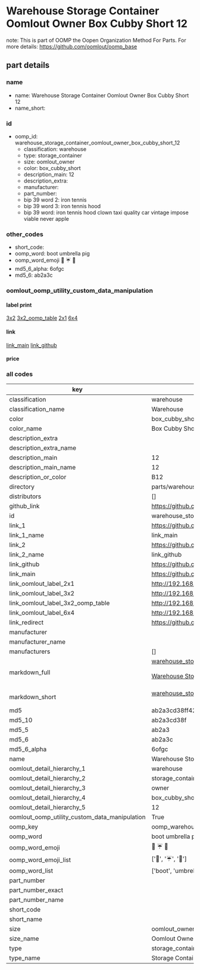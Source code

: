 # Warehouse Storage Container Oomlout Owner Box Cubby Short 12  

note: This is part of OOMP the Oopen Organization Method For Parts. For more details: https://github.com/oomlout/oomp_base

##  part details
  







### name
* name: Warehouse Storage Container Oomlout Owner Box Cubby Short 12
* name_short: 
### id
* oomp_id: warehouse_storage_container_oomlout_owner_box_cubby_short_12
  * classification: warehouse
  * type: storage_container
  * size: oomlout_owner
  * color: box_cubby_short
  * description_main: 12
  * description_extra: 
  * manufacturer: 
  * part_number: 
  * bip 39 word 2: iron tennis
  * bip 39 word 3: iron tennis hood
  * bip 39 word: iron tennis hood clown taxi quality car vintage impose viable never apple

### other_codes
* short_code: 
* oomp_word: boot umbrella pig
* oomp_word_emoji :boot: :umbrella: :pig:
* md5_6_alpha: 6ofgc
* md5_6: ab2a3c






### oomlout_oomp_utility_custom_data_manipulation
#### label print
[3x2](http://192.168.1.245:1112/?label=oomp%206ofgc)
[3x2_oomp_table](http://192.168.1.108:1112/?label=oomp%206ofgc)
[2x1](http://192.168.1.242:1112/?label=oomp%206ofgc)
[6x4](http://192.168.1.55:1112/?label=oomp%206ofgc)    

#### link

[link_main](https://github.com/oomlout/oomlout_oomp_version_1_messy/tree/main/parts/warehouse_storage_container_oomlout_owner_box_cubby_short_12) [link_github](https://github.com/oomlout/oomlout_oomp_version_1_messy/tree/main/parts/warehouse_storage_container_oomlout_owner_box_cubby_short_12)                             

#### price







### all codes 
| key | value |  
| --- | --- |  
| classification | warehouse |  
| classification_name | Warehouse |  
| color | box_cubby_short |  
| color_name | Box Cubby Short |  
| description_extra |  |  
| description_extra_name |  |  
| description_main | 12 |  
| description_main_name | 12 |  
| description_or_color | B12 |  
| directory | parts/warehouse_storage_container_oomlout_owner_box_cubby_short_12 |  
| distributors | [] |  
| github_link | https://github.com/oomlout/oomlout_oomp_part_src/tree/main/parts/warehouse_storage_container_oomlout_owner_box_cubby_short_12 |  
| id | warehouse_storage_container_oomlout_owner_box_cubby_short_12 |  
| link_1 | https://github.com/oomlout/oomlout_oomp_version_1_messy/tree/main/parts/warehouse_storage_container_oomlout_owner_box_cubby_short_12 |  
| link_1_name | link_main |  
| link_2 | https://github.com/oomlout/oomlout_oomp_version_1_messy/tree/main/parts/warehouse_storage_container_oomlout_owner_box_cubby_short_12 |  
| link_2_name | link_github |  
| link_github | https://github.com/oomlout/oomlout_oomp_version_1_messy/tree/main/parts/warehouse_storage_container_oomlout_owner_box_cubby_short_12 |  
| link_main | https://github.com/oomlout/oomlout_oomp_version_1_messy/tree/main/parts/warehouse_storage_container_oomlout_owner_box_cubby_short_12 |  
| link_oomlout_label_2x1 | http://192.168.1.242:1112/?label=oomp%206ofgc |  
| link_oomlout_label_3x2 | http://192.168.1.245:1112/?label=oomp%206ofgc |  
| link_oomlout_label_3x2_oomp_table | http://192.168.1.108:1112/?label=oomp%206ofgc |  
| link_oomlout_label_6x4 | http://192.168.1.55:1112/?label=oomp%206ofgc |  
| link_redirect | https://github.com/oomlout/oomlout_oomp_version_1_messy/tree/main/parts/warehouse_storage_container_oomlout_owner_box_cubby_short_12 |  
| manufacturer |  |  
| manufacturer_name |  |  
| manufacturers | [] |  
| markdown_full | [warehouse_storage_container_oomlout_owner_box_cubby_short_12](none)<br>[](none)<br>[Warehouse Storage Container Oomlout Owner Box Cubby Short 12](none)<br><br> |  
| markdown_short | [warehouse_storage_container_oomlout_owner_box_cubby_short_12](none)<br><br> |  
| md5 | ab2a3cd38ff4244abcef32c0dab7cbb2 |  
| md5_10 | ab2a3cd38f |  
| md5_5 | ab2a3 |  
| md5_6 | ab2a3c |  
| md5_6_alpha | 6ofgc |  
| name | Warehouse Storage Container Oomlout Owner Box Cubby Short 12 |  
| oomlout_detail_hierarchy_1 | warehouse |  
| oomlout_detail_hierarchy_2 | storage_container |  
| oomlout_detail_hierarchy_3 | owner |  
| oomlout_detail_hierarchy_4 | box_cubby_short |  
| oomlout_detail_hierarchy_5 | 12 |  
| oomlout_oomp_utility_custom_data_manipulation | True |  
| oomp_key | oomp_warehouse_storage_container_oomlout_owner_box_cubby_short_12 |  
| oomp_word | boot umbrella pig |  
| oomp_word_emoji | :boot: :umbrella: :pig: |  
| oomp_word_emoji_list | [':boot:', ':umbrella:', ':pig:'] |  
| oomp_word_list | ['boot', 'umbrella', 'pig'] |  
| part_number |  |  
| part_number_exact |  |  
| part_number_name |  |  
| short_code |  |  
| short_name |  |  
| size | oomlout_owner |  
| size_name | Oomlout Owner |  
| type | storage_container |  
| type_name | Storage Container |  
